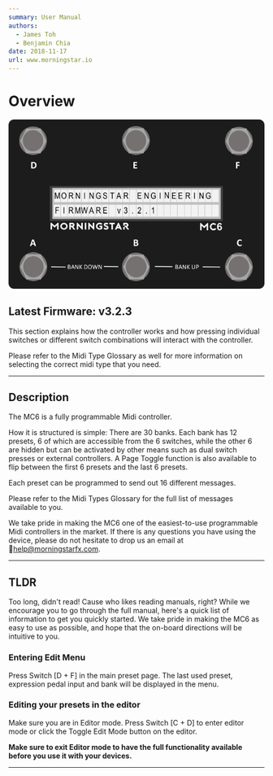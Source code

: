```yaml
---
summary: User Manual
authors: 
  - James Toh
  - Benjamin Chia
date: 2018-11-17
url: www.morningstar.io
---
```


# Overview

![MC6 MKII](img/firmware_load_screen.png)

## Latest Firmware: v3.2.3

This section explains how the controller works and how pressing individual switches or different switch combinations will interact with the controller.

Please refer to the Midi Type Glossary as well for more information on selecting the correct midi type that you need.

___

## Description

The MC6 is a fully programmable Midi controller. 

How it is structured is simple: There are 30 banks. Each bank has 12 presets, 6 of which are accessible from the 6 switches, while the other 6 are hidden but can be activated by other means such as dual switch presses or external controllers. A Page Toggle function is also available to flip between the first 6 presets and the last 6 presets.

Each preset can be programmed to send out 16 different messages. 

Please refer to the Midi Types Glossary for the full list of messages available to you.

We take pride in making the MC6 one of the easiest-to-use programmable Midi controllers in the market. If there is any questions you have using the device, please do not hesitate to drop us an email at help@morningstarfx.com.

___

## TLDR

Too long, didn't read! Cause who likes reading manuals, right?
While we encourage you to go through the full manual, here's a quick list of information to get you quickly started. We take pride in making the MC6 as easy to use as possible, and hope that the on-board directions will be intuitive to you.

### Entering Edit Menu
Press Switch [D + F] in the main preset page. The last used preset, expression pedal input and bank will be displayed in the menu.

### Editing your presets in the editor
Make sure you are in Editor mode. Press Switch [C + D] to enter editor mode or click the Toggle Edit Mode button on the editor. 

**Make sure to exit Editor mode to have the full functionality available before you use it with your devices.**

___
